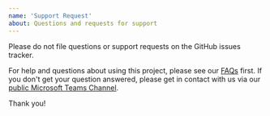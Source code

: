 ```yaml
---
name: 'Support Request'
about: Questions and requests for support
---
```


Please do not file questions or support requests on the GitHub issues tracker.

For help and questions about using this project, please see our [FAQs](https://confluence.schaeffler.com/display/DP/FAQ) first. If you don't get your question answered, please get in contact with us via our [public Microsoft Teams Channel](https://teams.microsoft.com/l/team/19%3a6dbf52ea5fee4605b1199c224db2e98a%40thread.skype/conversations?groupId=6408e686-d495-46fa-b056-c35afa1daa6b&tenantId=67416604-6509-4014-9859-45e709f53d3f).

Thank you!
